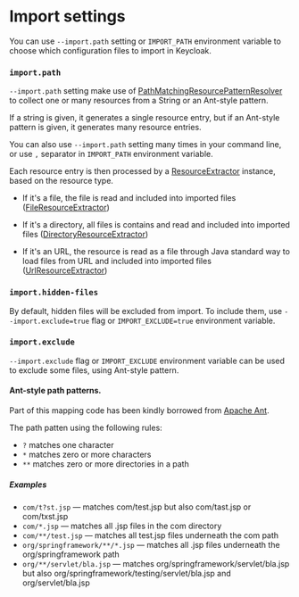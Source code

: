 # Import settings

You can use `--import.path` setting or `IMPORT_PATH` environment variable to choose which configuration files to import in Keycloak.

### `import.path`

`--import.path` setting make use
of [PathMatchingResourcePatternResolver](https://docs.spring.io/spring-framework/docs/current/javadoc-api/org/springframework/core/io/support/PathMatchingResourcePatternResolver.html)
to collect one or many resources from a String or an Ant-style pattern.

If a string is given, it generates a single resource entry, but if an Ant-style pattern is given, it generates many resource entries.

You can also use `--import.path` setting many times in your command line, or use `,` separator in `IMPORT_PATH` environment variable.

Each resource entry is then processed by a [ResourceExtractor](../src/main/java/de/adorsys/keycloak/config/provider/ResourceExtractor.java) instance,
based on the resource type.

- If it's a file, the file is read and included into imported
  files ([FileResourceExtractor](../src/main/java/de/adorsys/keycloak/config/provider/FileResourceExtractor.java))

- If it's a directory, all files is contains and read and included into imported
  files ([DirectoryResourceExtractor](../src/main/java/de/adorsys/keycloak/config/provider/DirectoryResourceExtractor.java))

- If it's an URL, the resource is read as a file through Java standard way to load files from URL and included into imported
  files ([UrlResourceExtractor](../src/main/java/de/adorsys/keycloak/config/provider/UrlResourceExtractor.java))

### `import.hidden-files`

By default, hidden files will be excluded from import. To include them, use `--import.exclude=true` flag or `IMPORT_EXCLUDE=true` environment
variable.

### `import.exclude`

`--import.exclude` flag or `IMPORT_EXCLUDE` environment variable can be used to exclude some files, using Ant-style pattern.

#### Ant-style path patterns.
Part of this mapping code has been kindly borrowed from [Apache Ant](https://ant.apache.org/).

The path patten using the following rules:
* `?` matches one character
* `*` matches zero or more characters
* `**` matches zero or more directories in a path

##### Examples
* `com/t?st.jsp` — matches com/test.jsp but also com/tast.jsp or com/txst.jsp
* `com/*.jsp` — matches all .jsp files in the com directory
* `com/**/test.jsp` — matches all test.jsp files underneath the com path
* `org/springframework/**/*.jsp` — matches all .jsp files underneath the org/springframework path
* `org/**/servlet/bla.jsp` — matches org/springframework/servlet/bla.jsp but also org/springframework/testing/servlet/bla.jsp and org/servlet/bla.jsp
